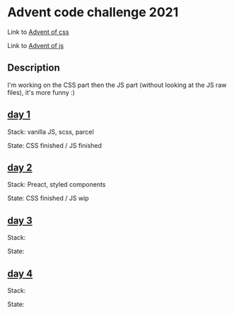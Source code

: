 # Advent code challenge 2021

Link to [Advent of css](https://www.adventofcss.com/)

Link to [Advent of js](https://www.adventofjs.com/)

## Description

I'm working on the CSS part then the JS part (without looking at the JS raw files), it's more funny :)

## [day 1](/day1)

Stack: vanilla JS, scss, parcel

State: CSS finished / JS finished

## [day 2](/day2)

Stack: Preact, styled components

State: CSS finished / JS wip

## [day 3](/day3)

Stack:

State:

## [day 4](/day4)

Stack:

State:
